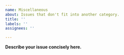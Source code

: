 ```yaml
---
name: Miscellaneous
about: Issues that don't fit into another category.
title: ''
labels: ''
assignees: ''

---
```


**Describe your issue concisely here.**
